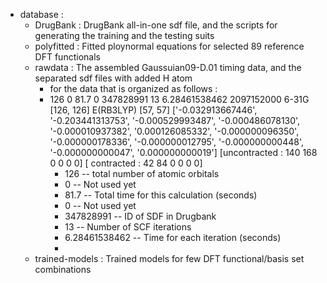 - database : 
  - DrugBank : DrugBank all-in-one sdf file, and the scripts for generating the training and the testing suits
  - polyfitted : Fitted ploynormal equations for selected 89 reference DFT functionals
  - rawdata : The assembled Gaussuian09-D.01 timing data, and the separated sdf files with added H atom
      - for the data that is organized as follows : 
      - 126  0  81.7  0  347828991  13  6.28461538462  2097152000  6-31G  [126, 126]  E(RB3LYP)  [57, 57]  ['-0.032913667446', '-0.203441313753', '-0.000529993487', '-0.000486078130', '-0.000010937382', '0.000126085332', '-0.000000096350', '-0.000000178336', '-0.000000012795', '-0.000000000448', '-0.000000000047', '0.000000000019'] [uncontracted : 140 168 0 0 0 0] [  contracted : 42 84 0 0 0 0]
        - 126 -- total number of atomic orbitals
        - 0 -- Not used yet
        - 81.7 -- Total time for this calculation (seconds)
        - 0 -- Not used yet 
        - 347828991 -- ID of SDF in Drugbank
        - 13 -- Number of SCF iterations
        - 6.28461538462 -- Time for each iteration (seconds)
        - 
  - trained-models : Trained models for few DFT functional/basis set combinations



